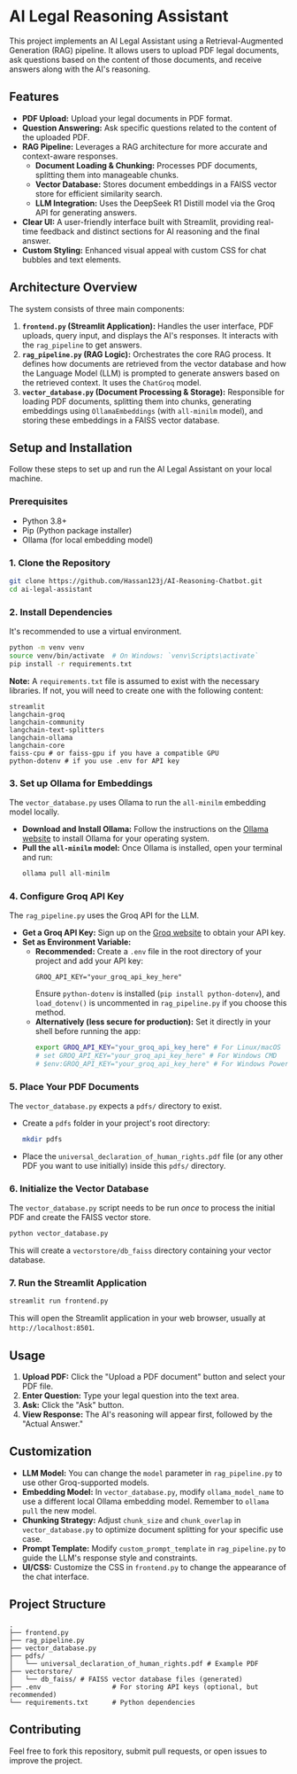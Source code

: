 # AI Legal Reasoning Assistant

This project implements an AI Legal Assistant using a Retrieval-Augmented Generation (RAG) pipeline. It allows users to upload PDF legal documents, ask questions based on the content of those documents, and receive answers along with the AI's reasoning.

## Features

* **PDF Upload:** Upload your legal documents in PDF format.
* **Question Answering:** Ask specific questions related to the content of the uploaded PDF.
* **RAG Pipeline:** Leverages a RAG architecture for more accurate and context-aware responses.
    * **Document Loading & Chunking:** Processes PDF documents, splitting them into manageable chunks.
    * **Vector Database:** Stores document embeddings in a FAISS vector store for efficient similarity search.
    * **LLM Integration:** Uses the DeepSeek R1 Distill model via the Groq API for generating answers.
* **Clear UI:** A user-friendly interface built with Streamlit, providing real-time feedback and distinct sections for AI reasoning and the final answer.
* **Custom Styling:** Enhanced visual appeal with custom CSS for chat bubbles and text elements.

## Architecture Overview

The system consists of three main components:

1.  **`frontend.py` (Streamlit Application):** Handles the user interface, PDF uploads, query input, and displays the AI's responses. It interacts with the `rag_pipeline` to get answers.
2.  **`rag_pipeline.py` (RAG Logic):** Orchestrates the core RAG process. It defines how documents are retrieved from the vector database and how the Language Model (LLM) is prompted to generate answers based on the retrieved context. It uses the `ChatGroq` model.
3.  **`vector_database.py` (Document Processing & Storage):** Responsible for loading PDF documents, splitting them into chunks, generating embeddings using `OllamaEmbeddings` (with `all-minilm` model), and storing these embeddings in a FAISS vector database.

## Setup and Installation

Follow these steps to set up and run the AI Legal Assistant on your local machine.

### Prerequisites

* Python 3.8+
* Pip (Python package installer)
* Ollama (for local embedding model)

### 1. Clone the Repository

```bash
git clone https://github.com/Hassan123j/AI-Reasoning-Chatbot.git
cd ai-legal-assistant
```

### 2. Install Dependencies

It's recommended to use a virtual environment.

```bash
python -m venv venv
source venv/bin/activate  # On Windows: `venv\Scripts\activate`
pip install -r requirements.txt
```

**Note:** A `requirements.txt` file is assumed to exist with the necessary libraries. If not, you will need to create one with the following content:

```
streamlit
langchain-groq
langchain-community
langchain-text-splitters
langchain-ollama
langchain-core
faiss-cpu # or faiss-gpu if you have a compatible GPU
python-dotenv # if you use .env for API key
```

### 3. Set up Ollama for Embeddings

The `vector_database.py` uses Ollama to run the `all-minilm` embedding model locally.

* **Download and Install Ollama:** Follow the instructions on the [Ollama website](https://ollama.com/download) to install Ollama for your operating system.
* **Pull the `all-minilm` model:** Once Ollama is installed, open your terminal and run:
    ```bash
    ollama pull all-minilm
    ```

### 4. Configure Groq API Key

The `rag_pipeline.py` uses the Groq API for the LLM.

* **Get a Groq API Key:** Sign up on the [Groq website](https://groq.com/) to obtain your API key.
* **Set as Environment Variable:**
    * **Recommended:** Create a `.env` file in the root directory of your project and add your API key:
        ```
        GROQ_API_KEY="your_groq_api_key_here"
        ```
        Ensure `python-dotenv` is installed (`pip install python-dotenv`), and `load_dotenv()` is uncommented in `rag_pipeline.py` if you choose this method.
    * **Alternatively (less secure for production):** Set it directly in your shell before running the app:
        ```bash
        export GROQ_API_KEY="your_groq_api_key_here" # For Linux/macOS
        # set GROQ_API_KEY="your_groq_api_key_here" # For Windows CMD
        # $env:GROQ_API_KEY="your_groq_api_key_here" # For Windows PowerShell
        ```

### 5. Place Your PDF Documents

The `vector_database.py` expects a `pdfs/` directory to exist.
* Create a `pdfs` folder in your project's root directory:
    ```bash
    mkdir pdfs
    ```
* Place the `universal_declaration_of_human_rights.pdf` file (or any other PDF you want to use initially) inside this `pdfs/` directory.

### 6. Initialize the Vector Database

The `vector_database.py` script needs to be run *once* to process the initial PDF and create the FAISS vector store.

```bash
python vector_database.py
```
This will create a `vectorstore/db_faiss` directory containing your vector database.

### 7. Run the Streamlit Application

```bash
streamlit run frontend.py
```

This will open the Streamlit application in your web browser, usually at `http://localhost:8501`.

## Usage

1.  **Upload PDF:** Click the "Upload a PDF document" button and select your PDF file.
2.  **Enter Question:** Type your legal question into the text area.
3.  **Ask:** Click the "Ask" button.
4.  **View Response:** The AI's reasoning will appear first, followed by the "Actual Answer."

## Customization

* **LLM Model:** You can change the `model` parameter in `rag_pipeline.py` to use other Groq-supported models.
* **Embedding Model:** In `vector_database.py`, modify `ollama_model_name` to use a different local Ollama embedding model. Remember to `ollama pull` the new model.
* **Chunking Strategy:** Adjust `chunk_size` and `chunk_overlap` in `vector_database.py` to optimize document splitting for your specific use case.
* **Prompt Template:** Modify `custom_prompt_template` in `rag_pipeline.py` to guide the LLM's response style and constraints.
* **UI/CSS:** Customize the CSS in `frontend.py` to change the appearance of the chat interface.

## Project Structure

```
.
├── frontend.py
├── rag_pipeline.py
├── vector_database.py
├── pdfs/
│   └── universal_declaration_of_human_rights.pdf # Example PDF
├── vectorstore/
│   └── db_faiss/ # FAISS vector database files (generated)
├── .env                  # For storing API keys (optional, but recommended)
└── requirements.txt      # Python dependencies
```

## Contributing

Feel free to fork this repository, submit pull requests, or open issues to improve the project.
